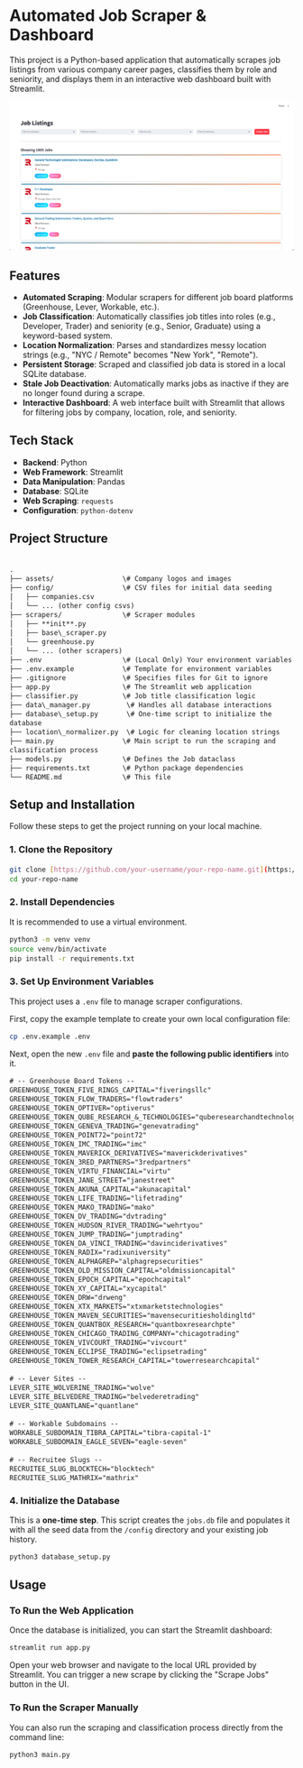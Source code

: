 # Automated Job Scraper & Dashboard

This project is a Python-based application that automatically scrapes job listings from various company career pages, classifies them by role and seniority, and displays them in an interactive web dashboard built with Streamlit.

![Job Scraper Dashboard](assets/dashboard_screenshot.png)

## Features

- **Automated Scraping**: Modular scrapers for different job board platforms (Greenhouse, Lever, Workable, etc.).
- **Job Classification**: Automatically classifies job titles into roles (e.g., Developer, Trader) and seniority (e.g., Senior, Graduate) using a keyword-based system.
- **Location Normalization**: Parses and standardizes messy location strings (e.g., "NYC / Remote" becomes "New York", "Remote").
- **Persistent Storage**: Scraped and classified job data is stored in a local SQLite database.
- **Stale Job Deactivation**: Automatically marks jobs as inactive if they are no longer found during a scrape.
- **Interactive Dashboard**: A web interface built with Streamlit that allows for filtering jobs by company, location, role, and seniority.

## Tech Stack

- **Backend**: Python
- **Web Framework**: Streamlit
- **Data Manipulation**: Pandas
- **Database**: SQLite
- **Web Scraping**: `requests`
- **Configuration**: `python-dotenv`

## Project Structure

```

.
├── assets/                 \# Company logos and images
├── config/                 \# CSV files for initial data seeding
│   ├── companies.csv
│   └── ... (other config csvs)
├── scrapers/               \# Scraper modules
│   ├── **init**.py
│   ├── base\_scraper.py
│   └── greenhouse.py
│   └── ... (other scrapers)
├── .env                    \# (Local Only) Your environment variables
├── .env.example            \# Template for environment variables
├── .gitignore              \# Specifies files for Git to ignore
├── app.py                  \# The Streamlit web application
├── classifier.py           \# Job title classification logic
├── data\_manager.py         \# Handles all database interactions
├── database\_setup.py       \# One-time script to initialize the database
├── location\_normalizer.py  \# Logic for cleaning location strings
├── main.py                 \# Main script to run the scraping and classification process
├── models.py               \# Defines the Job dataclass
├── requirements.txt        \# Python package dependencies
└── README.md               \# This file

````

## Setup and Installation

Follow these steps to get the project running on your local machine.

### 1. Clone the Repository
```bash
git clone [https://github.com/your-username/your-repo-name.git](https://github.com/your-username/your-repo-name.git)
cd your-repo-name
````

### 2\. Install Dependencies

It is recommended to use a virtual environment.

```bash
python3 -m venv venv
source venv/bin/activate
pip install -r requirements.txt
```

### 3\. Set Up Environment Variables

This project uses a `.env` file to manage scraper configurations.

First, copy the example template to create your own local configuration file:

```bash
cp .env.example .env
```

Next, open the new `.env` file and **paste the following public identifiers** into it.

```
# -- Greenhouse Board Tokens --
GREENHOUSE_TOKEN_FIVE_RINGS_CAPITAL="fiveringsllc"
GREENHOUSE_TOKEN_FLOW_TRADERS="flowtraders"
GREENHOUSE_TOKEN_OPTIVER="optiverus"
GREENHOUSE_TOKEN_QUBE_RESEARCH_&_TECHNOLOGIES="quberesearchandtechnologies"
GREENHOUSE_TOKEN_GENEVA_TRADING="genevatrading"
GREENHOUSE_TOKEN_POINT72="point72"
GREENHOUSE_TOKEN_IMC_TRADING="imc"
GREENHOUSE_TOKEN_MAVERICK_DERIVATIVES="maverickderivatives"
GREENHOUSE_TOKEN_3RED_PARTNERS="3redpartners"
GREENHOUSE_TOKEN_VIRTU_FINANCIAL="virtu"
GREENHOUSE_TOKEN_JANE_STREET="janestreet"
GREENHOUSE_TOKEN_AKUNA_CAPITAL="akunacapital"
GREENHOUSE_TOKEN_LIFE_TRADING="lifetrading"
GREENHOUSE_TOKEN_MAKO_TRADING="mako"
GREENHOUSE_TOKEN_DV_TRADING="dvtrading"
GREENHOUSE_TOKEN_HUDSON_RIVER_TRADING="wehrtyou"
GREENHOUSE_TOKEN_JUMP_TRADING="jumptrading"
GREENHOUSE_TOKEN_DA_VINCI_TRADING="davinciderivatives"
GREENHOUSE_TOKEN_RADIX="radixuniversity"
GREENHOUSE_TOKEN_ALPHAGREP="alphagrepsecurities"
GREENHOUSE_TOKEN_OLD_MISSION_CAPITAL="oldmissioncapital"
GREENHOUSE_TOKEN_EPOCH_CAPITAL="epochcapital"
GREENHOUSE_TOKEN_XY_CAPITAL="xycapital"
GREENHOUSE_TOKEN_DRW="drweng"
GREENHOUSE_TOKEN_XTX_MARKETS="xtxmarketstechnologies"
GREENHOUSE_TOKEN_MAVEN_SECURITIES="mavensecuritiesholdingltd"
GREENHOUSE_TOKEN_QUANTBOX_RESEARCH="quantboxresearchpte"
GREENHOUSE_TOKEN_CHICAGO_TRADING_COMPANY="chicagotrading"
GREENHOUSE_TOKEN_VIVCOURT_TRADING="vivcourt"
GREENHOUSE_TOKEN_ECLIPSE_TRADING="eclipsetrading"
GREENHOUSE_TOKEN_TOWER_RESEARCH_CAPITAL="towerresearchcapital"

# -- Lever Sites --
LEVER_SITE_WOLVERINE_TRADING="wolve"
LEVER_SITE_BELVEDERE_TRADING="belvederetrading"
LEVER_SITE_QUANTLANE="quantlane"

# -- Workable Subdomains --
WORKABLE_SUBDOMAIN_TIBRA_CAPITAL="tibra-capital-1"
WORKABLE_SUBDOMAIN_EAGLE_SEVEN="eagle-seven"

# -- Recruitee Slugs --
RECRUITEE_SLUG_BLOCKTECH="blocktech"
RECRUITEE_SLUG_MATHRIX="mathrix"
```

### 4\. Initialize the Database

This is a **one-time step**. This script creates the `jobs.db` file and populates it with all the seed data from the `/config` directory and your existing job history.

```bash
python3 database_setup.py
```

## Usage

### To Run the Web Application

Once the database is initialized, you can start the Streamlit dashboard:

```bash
streamlit run app.py
```

Open your web browser and navigate to the local URL provided by Streamlit. You can trigger a new scrape by clicking the "Scrape Jobs" button in the UI.

### To Run the Scraper Manually

You can also run the scraping and classification process directly from the command line:

```bash
python3 main.py
```